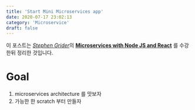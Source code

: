 ```yaml
---
title: 'Start Mini Microservices app'
date: 2020-07-17 23:02:13
category: 'Microservice'
draft: false
---
```


이 포스트는 [_Stephen Grider_](https://www.udemy.com/user/sgslo/)의 [**Microservices with Node JS and React**](https://www.udemy.com/course/microservices-with-node-js-and-react/learn/lecture/) 를 수강한뒤 정리한 것입니다.

<p/>
<p/>

# Goal

1. microservices architecture 를 맛보자
2. 가능한 한 scratch 부터 만들자
